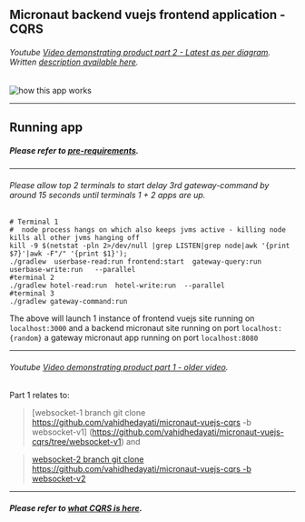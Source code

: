 Micronaut backend vuejs frontend application - CQRS
------------------


###### Youtube [Video demonstrating product part 2 - Latest as per diagram](https://www.youtube.com/watch?v=SB2JP6aF5Fs). Written [description available here](https://github.com/vahidhedayati/micronaut-vuejs-cqrs/blob/master/detailedDescription.md).



![how this app works](https://raw.githubusercontent.com/vahidhedayati/micronaut-vuejs-cqrs/master/docs/eventstoreCQRS-latest.png)

--------------

Running app
----
##### Please refer to [pre-requirements](https://github.com/vahidhedayati/micronaut-vuejs-cqrs/blob/master/configure.md).

--------

###### Please allow top 2 terminals to start delay 3rd gateway-command by around 15 seconds until terminals 1 + 2 apps are up.

```
# Terminal 1
#  node process hangs on which also keeps jvms active - killing node kills all other jvms hanging off
kill -9 $(netstat -pln 2>/dev/null |grep LISTEN|grep node|awk '{print $7}'|awk -F"/" '{print $1}');
./gradlew  userbase-read:run frontend:start  gateway-query:run  userbase-write:run   --parallel
#terminal 2
./gradlew hotel-read:run  hotel-write:run  --parallel
#terminal 3 
./gradlew gateway-command:run
```



The above will launch 1 instance of frontend vuejs site running on `localhost:3000` 
and a backend micronaut site running on port `localhost:{random}` a gateway micronaut app running on port 
`localhost:8080` 


--------------

###### Youtube [Video demonstrating product part 1 - older video](https://www.youtube.com/watch?v=-pKr6Zg-MtA).
Part 1  relates to:
 
> [websocket-1 branch git clone https://github.com/vahidhedayati/micronaut-vuejs-cqrs -b websocket-v1]
(https://github.com/vahidhedayati/micronaut-vuejs-cqrs/tree/websocket-v1) 
and 

> [websocket-2 branch git clone https://github.com/vahidhedayati/micronaut-vuejs-cqrs -b websocket-v2](https://github.com/vahidhedayati/micronaut-vuejs-cqrs/tree/websocket-v2)

--------------


##### Please refer to [what CQRS is here](https://github.com/vahidhedayati/micronaut-vuejs-cqrs/blob/master/cqrs-explained.md).

